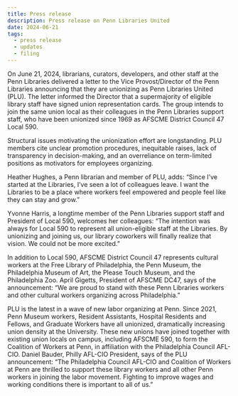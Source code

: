 ```yaml
---
title: Press release
description: Press release on Penn Libraries United
date: 2024-06-21
tags:
  - press release 
  - updates
  - filing
---
```

On June 21, 2024, librarians, curators, developers, and other staff at the Penn Libraries delivered a letter to the Vice Provost/Director of the Penn Libraries announcing that they are unionizing as Penn Libraries United (PLU). The letter informed the Director that a supermajority of eligible library staff have signed union representation cards. The group intends to join the same union local as their colleagues in the Penn Libraries support staff, who have been unionized since 1969 as AFSCME District Council 47 Local 590. 

Structural issues motivating the unionization effort are longstanding. PLU members cite unclear promotion procedures, inequitable raises, lack of transparency in decision-making, and an overreliance on term-limited positions as motivators for employees organizing. 

Heather Hughes, a Penn librarian and member of PLU, adds: “Since I’ve started at the Libraries, I’ve seen a lot of colleagues leave. I want the Libraries to be a place where workers feel empowered and people feel like they can stay and grow.” 

Yvonne Harris, a longtime member of the Penn Libraries support staff and President of Local 590, welcomes her colleagues: “The intention was always for Local 590 to represent all union-eligible staff at the Libraries. By unionizing and joining us, our library coworkers will finally realize that vision. We could not be more excited.”

In addition to Local 590, AFSCME District Council 47 represents cultural workers at the Free Library of Philadelphia, the Penn Museum, the Philadelphia Museum of Art, the Please Touch Museum, and the Philadelphia Zoo. April Gigetts, President of AFSCME DC47, says of the announcement: “We are proud to stand with these Penn Libraries workers and other cultural workers organizing across Philadelphia.”

PLU is the latest in a wave of new labor organizing at Penn. Since 2021, Penn Museum workers, Resident Assistants, Hospital Residents and Fellows, and Graduate Workers have all unionized, dramatically increasing union density at the University. These new unions have joined together with existing union locals on campus, including AFSCME 590, to form the Coalition of Workers at Penn, in affiliation with the Philadelphia Council AFL-CIO. Daniel Bauder, Philly AFL-CIO President, says of the PLU announcement: “The Philadelphia Council AFL-CIO and Coalition of Workers at Penn are thrilled to support these library workers and all other Penn workers in joining the labor movement. Fighting to improve wages and working conditions there is important to all of us.” 